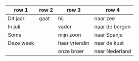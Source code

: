 | row 1     | row 2 | row 3         | row 4          |
| --------- | ----- | ------------- | -------------- |
| Dit jaar  | gaat  | hij           | naar zee       |
| In juli   |       | vader         | naar de bergen |
| Soms      |       | mijn zoon     | naar Spanje    |
| Deze week |       | haar vriendin | naar de kust   |
|           |       | onze broer    | naar Nederland |
